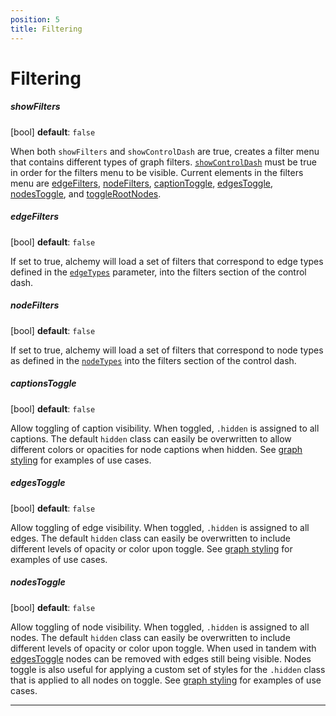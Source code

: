 ```yaml
---
position: 5
title: Filtering
---
```



# Filtering

<p></p>

##### showFilters 

[bool] **default**: `false`

When both `showFilters` and `showControlDash` are true, creates a filter menu that contains different types of graph filters.  [`showControlDash`](#showControlDash) must be true in order for the filters menu to be visible.  Current elements in the filters menu are [edgeFilters](#edgeFilters), [nodeFilters](#nodeFilters), [captionToggle](#captionToggle), [edgesToggle](#edgesToggle), [nodesToggle](#nodesToggle), and [toggleRootNodes](#toggleRootNodes).

##### edgeFilters

[bool] **default**: `false`

If set to true, alchemy will load a set of filters that correspond to edge types defined in the [`edgeTypes`](#edgetypes) parameter, into the filters section of the control dash.

##### nodeFilters 

[bool] **default**: `false`  

If set to true, alchemy will load a set of filters that correspond to node types as defined in the [`nodeTypes`](#nodetypes) into the filters section of the control dash.

##### captionsToggle 

[bool] **default**: `false`

Allow toggling of caption visibility.  When toggled, `.hidden` is assigned to all captions.  The default `hidden` class can easily be overwritten to allow different colors or opacities for node captions when hidden.  See [graph styling](../GraphStyling) for examples of use cases.

##### edgesToggle

[bool] **default**: `false` 

Allow toggling of edge visibility.  When toggled, `.hidden` is assigned to all edges.  The default `hidden` class can easily be overwritten to include different levels of opacity or color upon toggle.  See [graph styling](../GraphStyling) for examples of use cases.

##### nodesToggle 

[bool] **default**: `false`

Allow toggling of node visibility.  When toggled, `.hidden` is assigned to all nodes.  The default `hidden` class can easily be overwritten to include different levels of opacity or color upon toggle.  When used in tandem with [edgesToggle](#edgesToggle) nodes can be removed with edges still being visible.  Nodes toggle is also useful for applying a custom set of styles for the `.hidden` class that is applied to all nodes on toggle.  See [graph styling](../GraphStyling) for examples of use cases.

<!-- ##### toggleRootNodes 

[bool] `true`    

If true a t -->

<!-- ##### edgesTagsFilter 

[array of strings|object] `false`

**not currently implemented**
 -->
<!-- ##### nodesTagsFilter 

[array of strings|object] `false`

**not currently implemented**
 -->
 
_____
